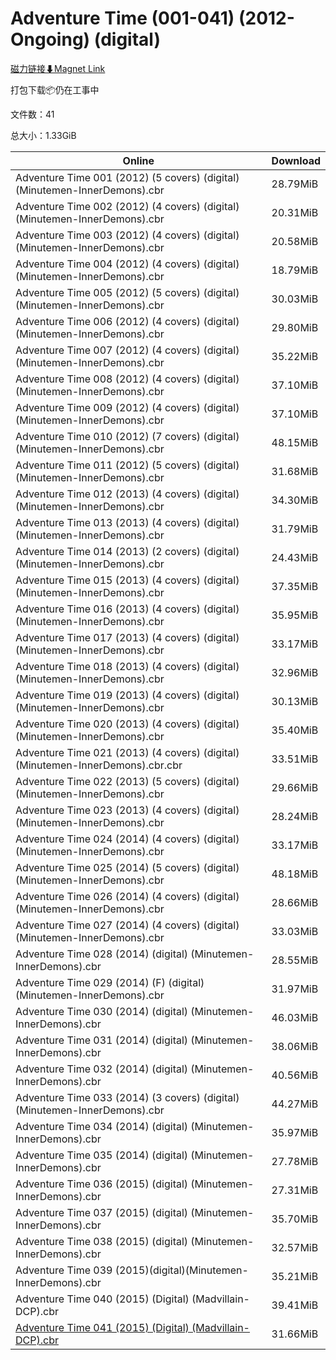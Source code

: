 # Adventure Time (001-041) (2012-Ongoing) (digital)

[磁力链接⬇Magnet Link](magnet:?xt=urn:btih:a23de88053af90f706caa99ccb890cb56b8d35a5&dn=Adventure%20Time%20%28001-041%29%20%282012-Ongoing%29%20%28digital%29)

打包下载📦仍在工事中

文件数：41

总大小：1.33GiB

Online | Download
--- | ---
Adventure Time 001 (2012) (5 covers) (digital) (Minutemen-InnerDemons).cbr | 28.79MiB
Adventure Time 002 (2012) (4 covers) (digital) (Minutemen-InnerDemons).cbr | 20.31MiB
Adventure Time 003 (2012) (4 covers) (digital) (Minutemen-InnerDemons).cbr | 20.58MiB
Adventure Time 004 (2012) (4 covers) (digital) (Minutemen-InnerDemons).cbr | 18.79MiB
Adventure Time 005 (2012) (5 covers) (digital) (Minutemen-InnerDemons).cbr | 30.03MiB
Adventure Time 006 (2012) (4 covers) (digital) (Minutemen-InnerDemons).cbr | 29.80MiB
Adventure Time 007 (2012) (4 covers) (digital) (Minutemen-InnerDemons).cbr | 35.22MiB
Adventure Time 008 (2012) (4 covers) (digital) (Minutemen-InnerDemons).cbr | 37.10MiB
Adventure Time 009 (2012) (4 covers) (digital) (Minutemen-InnerDemons).cbr | 37.10MiB
Adventure Time 010 (2012) (7 covers) (digital) (Minutemen-InnerDemons).cbr | 48.15MiB
Adventure Time 011 (2012) (5 covers) (digital) (Minutemen-InnerDemons).cbr | 31.68MiB
Adventure Time 012 (2013) (4 covers) (digital) (Minutemen-InnerDemons).cbr | 34.30MiB
Adventure Time 013 (2013) (4 covers) (digital) (Minutemen-InnerDemons).cbr | 31.79MiB
Adventure Time 014 (2013) (2 covers) (digital) (Minutemen-InnerDemons).cbr | 24.43MiB
Adventure Time 015 (2013) (4 covers) (digital) (Minutemen-InnerDemons).cbr | 37.35MiB
Adventure Time 016 (2013) (4 covers) (digital) (Minutemen-InnerDemons).cbr | 35.95MiB
Adventure Time 017 (2013) (4 covers) (digital) (Minutemen-InnerDemons).cbr | 33.17MiB
Adventure Time 018 (2013) (4 covers) (digital) (Minutemen-InnerDemons).cbr | 32.96MiB
Adventure Time 019 (2013) (4 covers) (digital) (Minutemen-InnerDemons).cbr | 30.13MiB
Adventure Time 020 (2013) (4 covers) (digital) (Minutemen-InnerDemons).cbr | 35.40MiB
Adventure Time 021 (2013) (4 covers) (digital) (Minutemen-InnerDemons).cbr.cbr | 33.51MiB
Adventure Time 022 (2013) (5 covers) (digital) (Minutemen-InnerDemons).cbr | 29.66MiB
Adventure Time 023 (2013) (4 covers) (digital) (Minutemen-InnerDemons).cbr | 28.24MiB
Adventure Time 024 (2014) (4 covers) (digital) (Minutemen-InnerDemons).cbr | 33.17MiB
Adventure Time 025 (2014) (5 covers) (digital) (Minutemen-InnerDemons).cbr | 48.18MiB
Adventure Time 026 (2014) (4 covers) (digital) (Minutemen-InnerDemons).cbr | 28.66MiB
Adventure Time 027 (2014) (4 covers) (digital) (Minutemen-InnerDemons).cbr | 33.03MiB
Adventure Time 028 (2014) (digital) (Minutemen-InnerDemons).cbr | 28.55MiB
Adventure Time 029 (2014) (F) (digital) (Minutemen-InnerDemons).cbr | 31.97MiB
Adventure Time 030 (2014) (digital) (Minutemen-InnerDemons).cbr | 46.03MiB
Adventure Time 031 (2014) (digital) (Minutemen-InnerDemons).cbr | 38.06MiB
Adventure Time 032 (2014) (digital) (Minutemen-InnerDemons).cbr | 40.56MiB
Adventure Time 033 (2014) (3 covers) (digital) (Minutemen-InnerDemons).cbr | 44.27MiB
Adventure Time 034 (2014) (digital) (Minutemen-InnerDemons).cbr | 35.97MiB
Adventure Time 035 (2014) (digital) (Minutemen-InnerDemons).cbr | 27.78MiB
Adventure Time 036 (2015) (digital) (Minutemen-InnerDemons).cbr | 27.31MiB
Adventure Time 037 (2015) (digital) (Minutemen-InnerDemons).cbr | 35.70MiB
Adventure Time 038 (2015) (digital) (Minutemen-InnerDemons).cbr | 32.57MiB
Adventure Time 039 (2015)(digital)(Minutemen-InnerDemons).cbr | 35.21MiB
Adventure Time 040 (2015) (Digital) (Madvillain-DCP).cbr | 39.41MiB
[Adventure Time 041 (2015) (Digital) (Madvillain-DCP).cbr](https://github.com/alicewish/markdown/blob/master/comic/Adventure-Time-041-2015-Digital-Madvillain-DCP-cbr.md) | 31.66MiB
